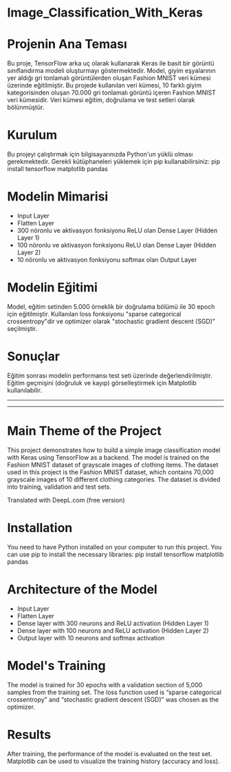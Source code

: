 # Image_Classification_With_Keras

# Projenin Ana Teması
Bu proje, TensorFlow arka uç olarak kullanarak Keras ile basit bir görüntü sınıflandırma modeli oluşturmayı göstermektedir. Model, giyim eşyalarının yer aldığı gri tonlamalı görüntülerden oluşan Fashion MNIST veri kümesi üzerinde eğitilmiştir. Bu projede kullanılan veri kümesi, 10 farklı giyim kategorisinden oluşan 70.000 gri tonlamalı görüntü içeren Fashion MNIST veri kümesidir. Veri kümesi eğitim, doğrulama ve test setleri olarak bölünmüştür.

# Kurulum
Bu projeyi çalıştırmak için bilgisayarınızda Python'un yüklü olması gerekmektedir. Gerekli kütüphaneleri yüklemek için pip kullanabilirsiniz:
pip install tensorflow matplotlib pandas

# Modelin Mimarisi
<ul>
  <li>Input Layer</li>
  <li>Flatten Layer</li>
  <li>300 nöronlu ve aktivasyon fonksiyonu ReLU olan Dense Layer (Hidden Layer 1)</li>
  <li>100 nöronlu ve aktivasyon fonksiyonu ReLU olan Dense Layer (Hidden Layer 2)</li>
  <li>10 nöronlu ve aktivasyon fonksiyonu softmax olan Output Layer</li>
</ul>

# Modelin Eğitimi
Model, eğitim setinden 5.000 örneklik bir doğrulama bölümü ile 30 epoch için eğitilmiştir. Kullanılan loss fonksiyonu "sparse categorical crossentropy"dir ve optimizer olarak "stochastic gradient descent (SGD)" seçilmiştir.

# Sonuçlar
Eğitim sonrası modelin performansı test seti üzerinde değerlendirilmiştir. Eğitim geçmişini (doğruluk ve kayıp) görselleştirmek için Matplotlib kullanılabilir.

----
----

# Main Theme of the Project
This project demonstrates how to build a simple image classification model with Keras using TensorFlow as a backend. The model is trained on the Fashion MNIST dataset of grayscale images of clothing items. The dataset used in this project is the Fashion MNIST dataset, which contains 70,000 grayscale images of 10 different clothing categories. The dataset is divided into training, validation and test sets.

Translated with DeepL.com (free version)
# Installation
You need to have Python installed on your computer to run this project. You can use pip to install the necessary libraries:
pip install tensorflow matplotlib pandas

# Architecture of the Model
<ul>
  <li>Input Layer</li>
  <li>Flatten Layer</li>
  <li>Dense layer with 300 neurons and ReLU activation (Hidden Layer 1)</li>
  <li>Dense layer with 100 neurons and ReLU activation (Hidden Layer 2)</li>
  <li>Output layer with 10 neurons and softmax activation</li>
</ul>

# Model's Training
The model is trained for 30 epochs with a validation section of 5,000 samples from the training set. The loss function used is “sparse categorical crossentropy” and “stochastic gradient descent (SGD)” was chosen as the optimizer.

# Results
After training, the performance of the model is evaluated on the test set. Matplotlib can be used to visualize the training history (accuracy and loss).
